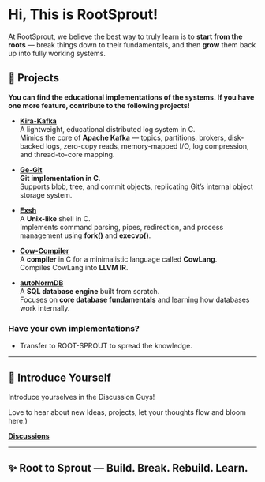 # Hi, This is RootSprout!

At RootSprout, we believe the best way to truly learn is to **start from the roots** — break things down to their fundamentals, and then **grow** them back up into fully working systems.  


## 🚀 Projects  

**You can find the educational implementations of the systems. If you have one more feature, contribute to the following projects!**


- [**Kira-Kafka**](https://github.com/ROOT-SPROUT/Kira-Kafka)  
  A lightweight, educational distributed log system in C.  
  Mimics the core of **Apache Kafka** — topics, partitions, brokers, disk-backed logs, zero-copy reads, memory-mapped I/O, log compression, and thread-to-core mapping.  

- [**Ge-Git**](https://github.com/ROOT-SPROUT/Ge-Git)  
  **Git implementation in C**.  
  Supports blob, tree, and commit objects, replicating Git’s internal object storage system.

- [**Exsh**](https://github.com/RootSprout/Exsh)  
  A **Unix-like** shell in C.  
  Implements command parsing, pipes, redirection, and process management using **fork()** and **execvp()**.

- [**Cow-Compiler**](https://github.com/ROOT-SPROUT/Cow-Compiler)  
  A **compiler** in C for a minimalistic language called **CowLang**.  
  Compiles CowLang into **LLVM IR**.  

- [**autoNormDB**](https://github.com/ROOT-SPROUT/AutoNormDB)  
  A **SQL database engine** built from scratch.  
  Focuses on **core database fundamentals** and learning how databases work internally.

### **Have your own implementations?**
- Transfer to ROOT-SPROUT to spread the knowledge.
---
## 🚀 Introduce Yourself

Introduce yourselves in the Discussion Guys!

Love to hear about new Ideas, projects, let your thoughts flow and bloom here:)

[**Discussions**](https://github.com/orgs/RootSprout/discussions)
  
---

## ✨ **Root to Sprout — Build. Break. Rebuild. Learn.**
